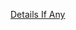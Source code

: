 [Details If Any](https://github.com/deathbybandaid/piholeparser/blob/master/RecentRunLogs/parsingscripts/Spam404.md)

